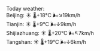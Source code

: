 Today weather:  
Beijing: ☀️   🌡️+18°C 🌬️↘19km/h  
Tianjin: ☀️   🌡️+9°C 🌬️↓9km/h  
Shijiazhuang: ☀️   🌡️+20°C 🌬️↖7km/h  
Tangshan: ☀️   🌡️+19°C 🌬️↓6km/h  
